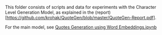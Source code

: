 This folder consists of scripts and data for experiments with the Character Level Generation Model, as explained in the (report)[https://github.com/krohak/QuoteGen/blob/master/QuoteGen-Report.pdf].

For the main model, see [Quotes Generation using Word Embeddings.ipynb](https://github.com/krohak/QuoteGen/blob/master/Quotes%20Generation%20using%20Word%20Embeddings.ipynb)
